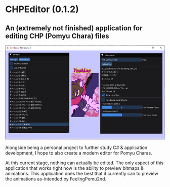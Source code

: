 # CHPEditor (0.1.2)
## An (extremely not finished) application for editing CHP (Pomyu Chara) files

![Screenshot of CHPEditor version 0.1.2, displaying Yoshino from Colorful Channel doing its fever win animation](readme/0.png)

Alongside being a personal project to further study C# & application development, I hope to also create a modern editor for Pomyu Charas.

At this current stage, nothing can actually be edited. The only aspect of this application that works right now is the ability to preview bitmaps & animations. This application does the best that it currently can to preview the animations as-intended by FeelingPomu2nd.
